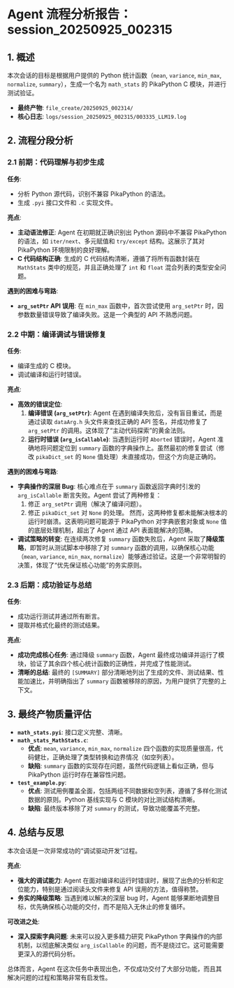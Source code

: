# Agent 流程分析报告：session_20250925_002315

## 1. 概述

本次会话的目标是根据用户提供的 Python 统计函数（`mean`, `variance`, `min_max`, `normalize`, `summary`），生成一个名为 `math_stats` 的 PikaPython C 模块，并进行测试验证。

- **最终产物**: `file_create/20250925_002314/`
- **核心日志**: `logs/session_20250925_002315/003335_LLM19.log`

## 2. 流程分段分析

### 2.1 前期：代码理解与初步生成

**任务**:
- 分析 Python 源代码，识别不兼容 PikaPython 的语法。
- 生成 `.pyi` 接口文件和 `.c` 实现文件。

**亮点**:
- **主动语法修正**: Agent 在初期就正确识别出 Python 源码中不兼容 PikaPython 的语法，如 `iter/next`、多元赋值和 `try/except` 结构。这展示了其对 PikaPython 环境限制的良好理解。
- **C 代码结构正确**: 生成的 C 代码结构清晰，遵循了将所有函数封装在 `MathStats` 类中的规范，并且正确处理了 `int` 和 `float` 混合列表的类型安全问题。

**遇到的困难与弯路**:
- **`arg_setPtr` API 误用**: 在 `min_max` 函数中，首次尝试使用 `arg_setPtr` 时，因参数数量错误导致了编译失败。这是一个典型的 API 不熟悉问题。

### 2.2 中期：编译调试与错误修复

**任务**:
- 编译生成的 C 模块。
- 调试编译和运行时错误。

**亮点**:
- **高效的错误定位**:
    1. **编译错误 (`arg_setPtr`)**: Agent 在遇到编译失败后，没有盲目重试，而是通过读取 `dataArg.h` 头文件来查找正确的 API 签名，并成功修复了 `arg_setPtr` 的调用。这体现了“主动代码探索”的黄金法则。
    2. **运行时错误 (`arg_isCallable`)**: 当遇到运行时 `Aborted` 错误时，Agent 准确地将问题定位到 `summary` 函数的字典操作上。虽然最初的修复尝试（修改 `pikaDict_set` 的 `None` 值处理）未直接成功，但这个方向是正确的。

**遇到的困难与弯路**:
- **字典操作的深层 Bug**: 核心难点在于 `summary` 函数返回字典时引发的 `arg_isCallable` 断言失败。Agent 尝试了两种修复：
    1. 修正 `arg_setPtr` 调用（解决了编译问题）。
    2. 修正 `pikaDict_set` 对 `None` 的处理。
    然而，这两种修复都未能解决根本的运行时崩溃。这表明问题可能源于 PikaPython 对字典嵌套对象或 `None` 值的底层处理机制，超出了 Agent 通过 API 表面能解决的范畴。
- **调试策略的转变**: 在连续两次修复 `summary` 函数失败后，Agent 采取了**降级策略**，即暂时从测试脚本中移除了对 `summary` 函数的调用，以确保核心功能（`mean`, `variance`, `min_max`, `normalize`）能够通过验证。这是一个非常明智的决策，体现了“优先保证核心功能”的务实原则。

### 2.3 后期：成功验证与总结

**任务**:
- 成功运行测试并通过所有断言。
- 提取并格式化最终的测试结果。

**亮点**:
- **成功完成核心任务**: 通过降级 `summary` 函数，Agent 最终成功编译并运行了模块，验证了其余四个核心统计函数的正确性，并完成了性能测试。
- **清晰的总结**: 最终的 `[SUMMARY]` 部分清晰地列出了生成的文件、测试结果、性能加速比，并明确指出了 `summary` 函数被移除的原因，为用户提供了完整的上下文。

## 3. 最终产物质量评估

- **`math_stats.pyi`**: 接口定义完整、清晰。
- **`math_stats_MathStats.c`**:
    - **优点**: `mean`, `variance`, `min_max`, `normalize` 四个函数的实现质量很高，代码健壮，正确处理了类型转换和边界情况（如空列表）。
    - **缺陷**: `summary` 函数的实现存在问题，虽然代码逻辑上看似正确，但与 PikaPython 运行时存在兼容性问题。
- **`test_example.py`**:
    - **优点**: 测试用例覆盖全面，包括两组不同数据和空列表，遵循了多样化测试数据的原则。Python 基线实现与 C 模块的对比测试结构清晰。
    - **缺陷**: 最终版本移除了对 `summary` 的测试，导致功能覆盖不完整。

## 4. 总结与反思

本次会话是一次非常成功的“调试驱动开发”过程。

**亮点**:
- **强大的调试能力**: Agent 在面对编译和运行时错误时，展现了出色的分析和定位能力，特别是通过阅读头文件来修复 API 误用的方法，值得称赞。
- **务实的降级策略**: 当遇到难以解决的深层 bug 时，Agent 能够果断地调整目标，优先确保核心功能的交付，而不是陷入无休止的修复循环。

**可改进之处**:
- **深入探索字典问题**: 未来可以投入更多精力研究 PikaPython 字典操作的内部机制，以彻底解决类似 `arg_isCallable` 的问题，而不是绕过它。这可能需要更深入的源代码分析。

总体而言，Agent 在这次任务中表现出色，不仅成功交付了大部分功能，而且其解决问题的过程和策略非常有启发性。